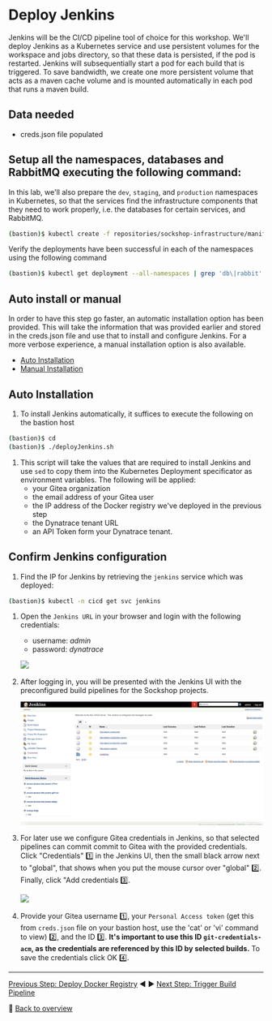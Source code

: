 # Deploy Jenkins

Jenkins will be the CI/CD pipeline tool of choice for this workshop. We'll deploy Jenkins as a Kubernetes service and use persistent volumes for the workspace and jobs directory, so that these data is persisted, if the pod is restarted. Jenkins will subsequentially start a pod for each build that is triggered. To save bandwidth, we create one more persistent volume that acts as a maven cache volume and is mounted automatically in each pod that runs a maven build.

## Data needed

* creds.json file populated

## Setup all the namespaces, databases and RabbitMQ executing the following command:

In this lab, we'll also prepare the `dev`, `staging`, and `production` namespaces in Kubernetes, so that the services find the infrastructure components that they need to work properly, i.e. the databases for certain services, and RabbitMQ. 

```bash
(bastion)$ kubectl create -f repositories/sockshop-infrastructure/manifests/
```

Verify the deployments have been successful in each of the namespaces using the following command

```bash
(bastion)$ kubectl get deployment --all-namespaces | grep 'db\|rabbit'
```

## Auto install or manual

In order to have this step go faster, an automatic installation option has been provided. This will take the information that was provided earlier and stored in the creds.json file and use that to install and configure Jenkins. For a more verbose experience, a manual installation option is also available.

* [Auto Installation](#auto-installation)
* [Manual Installation](./jenkins-manual-installation.md)

## Auto Installation

1. To install Jenkins automatically, it suffices to execute the following on the bastion host

```bash
(bastion)$ cd
(bastion)$ ./deployJenkins.sh
```

1. This script will take the values that are required to install Jenkins and use `sed` to copy them into the Kubernetes Deployment specificator as environment variables. The following will be applied:
    - your Gitea organization
    - the email address of your Gitea user
    - the IP address of the Docker registry we've deployed in the previous step
    - the Dynatrace tenant URL
    - an API Token form your Dynatrace tenant.

## Confirm Jenkins configuration

1. Find the IP for Jenkins by retrieving the `jenkins` service which was deployed:

```bash
(bastion)$ kubectl -n cicd get svc jenkins
```

1. Open the `Jenkins URL` in your browser and login with the following credentials:
    * username: *admin*
    * password: *dynatrace*

    ![](../assets/jenkins-ui-login.png)

1. After logging in, you will be presented with the Jenkins UI with the preconfigured build pipelines for the Sockshop projects.

    ![](../assets/jenkins-ui.png)

1. For later use we configure Gitea credentials in Jenkins, so that selected pipelines can commit commit to Gitea with the provided credentials. Click "Credentials" :one: in the Jenkins UI, then the small black arrow next to "global", that shows when you put the mouse cursor over "global" :two:. Finally, click "Add credentials :three:.

    ![](../assets/jenkins-ui-add-credentials.png)

1. Provide your Gitea username :one:, your `Personal Access token` (get this from `creds.json` file on your bastion host, use the 'cat' or 'vi' command to view) :two:, and the ID :three:.
    **It's important to use this ID `git-credentials-acm`, as the credentials are referenced by this ID by selected builds.** To save the credentials click OK :four:.

---

[Previous Step: Deploy Docker Registry](../2_Deploy_Docker_Registry) :arrow_backward: :arrow_forward: [Next Step: Trigger Build Pipeline](../4_Trigger_Build_Pipelines)

:arrow_up_small: [Back to overview](../)
